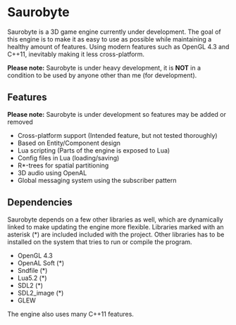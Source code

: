 # Saurobyte

Saurobyte is a 3D game engine currently under development. The goal of this engine is to
make it as easy to use as possible while maintaining a healthy amount of features. Using
modern features such as OpenGL 4.3 and C++11, inevitably making it less cross-platform.

**Please note:** Saurobyte is under heavy development, it is **NOT** in a condition to be used by anyone other than me (for development).

## Features
**Please note:** Saurobyte is under development so features may be added or removed

* Cross-platform support (Intended feature, but not tested thoroughly)
* Based on Entity/Component design
* Lua scripting (Parts of the engine is exposed to Lua)
* Config files in Lua (loading/saving)
* R*-trees for spatial partitioning
* 3D audio using OpenAL
* Global messaging system using the subscriber pattern

## Dependencies
Saurobyte depends on a few other libraries as well, which are dynamically linked to make
updating the engine more flexible. Libraries marked with an asterisk (*) are included
included with the project. Other libraries has to be installed on the system that tries to run
or compile the program.

* OpenGL 4.3
* OpenAL Soft (*)
* Sndfile (*)
* Lua5.2 (*)
* SDL2 (*)
* SDL2_image (*)
* GLEW

The engine also uses many C++11 features.
